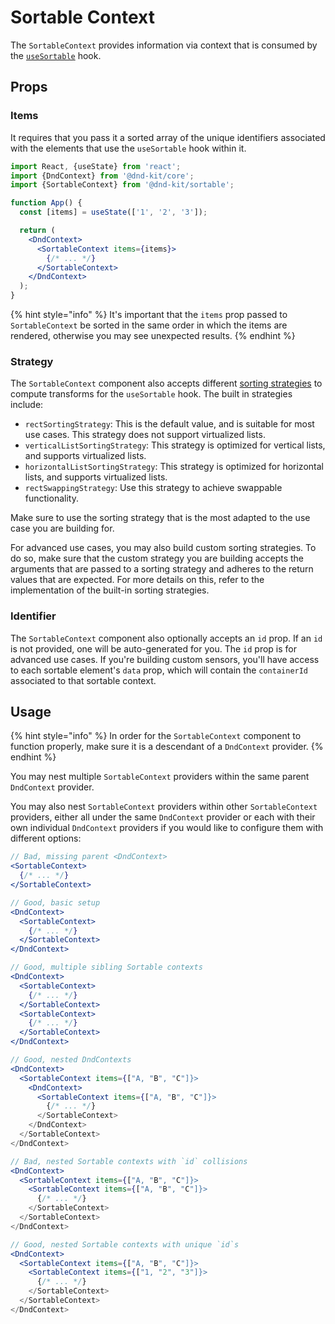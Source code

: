 # Sortable Context

The `SortableContext` provides information via context that is consumed by the [`useSortable`](usesortable.md) hook.

## Props

### Items

It requires that you pass it a sorted array of the unique identifiers associated with the elements that use the `useSortable` hook within it.

```jsx
import React, {useState} from 'react';
import {DndContext} from '@dnd-kit/core';
import {SortableContext} from '@dnd-kit/sortable';

function App() {
  const [items] = useState(['1', '2', '3']);

  return (
    <DndContext>
      <SortableContext items={items}>
        {/* ... */}
      </SortableContext>
    </DndContext>
  );
}
```

{% hint style="info" %}
It's important that the `items` prop passed to `SortableContext` be sorted in the same order in which the items are rendered, otherwise you may see unexpected results.
{% endhint %}

### Strategy

The `SortableContext` component also accepts different [sorting strategies](./#sorting-strategies) to compute transforms for the `useSortable` hook. The built in strategies include:

* `rectSortingStrategy`:  This is the default value, and is suitable for most use cases. This strategy does not support virtualized lists.
* `verticalListSortingStrategy`: This strategy is optimized for vertical lists, and supports virtualized lists.
* `horizontalListSortingStrategy`: This strategy is optimized for horizontal lists, and supports virtualized lists.
* `rectSwappingStrategy`: Use this strategy to achieve swappable functionality.

Make sure to use the sorting strategy that is the most adapted to the use case you are building for. 

For advanced use cases, you may also build custom sorting strategies. To do so, make sure that the custom strategy you are building accepts the arguments that are passed to a sorting strategy and adheres to the return values that are expected. For more details on this, refer to the implementation of the built-in sorting strategies.

### Identifier

The `SortableContext` component also optionally accepts an `id` prop. If an `id` is not provided, one will be auto-generated for you. The `id` prop is for advanced use cases. If you're building custom sensors, you'll have access to each sortable element's `data` prop, which will contain the `containerId` associated to that sortable context.

## Usage

{% hint style="info" %}
In order for the `SortableContext` component to function properly, make sure it is a descendant of a `DndContext` provider. 
{% endhint %}

You may nest multiple `SortableContext` providers within the same parent `DndContext` provider.

You may also nest `SortableContext` providers within other `SortableContext` providers, either all under the same `DndContext` provider or each with their own individual `DndContext` providers if you would like to configure them with different options:

```jsx
// Bad, missing parent <DndContext>
<SortableContext>
  {/* ... */}
</SortableContext>

// Good, basic setup
<DndContext>
  <SortableContext>
    {/* ... */}
  </SortableContext>
</DndContext>

// Good, multiple sibling Sortable contexts
<DndContext>
  <SortableContext>
    {/* ... */}
  </SortableContext>
  <SortableContext>
    {/* ... */}
  </SortableContext>
</DndContext>

// Good, nested DndContexts
<DndContext>
  <SortableContext items={["A, "B", "C"]}>
    <DndContext>
      <SortableContext items={["A, "B", "C"]}>
        {/* ... */}
      </SortableContext>
    </DndContext>
  </SortableContext>
</DndContext>

// Bad, nested Sortable contexts with `id` collisions
<DndContext>
  <SortableContext items={["A, "B", "C"]}>
    <SortableContext items={["A, "B", "C"]}>
      {/* ... */}
    </SortableContext>
  </SortableContext>
</DndContext>

// Good, nested Sortable contexts with unique `id`s
<DndContext>
  <SortableContext items={["A, "B", "C"]}>
    <SortableContext items={["1, "2", "3"]}>
      {/* ... */}
    </SortableContext>
  </SortableContext>
</DndContext>

```

## 

